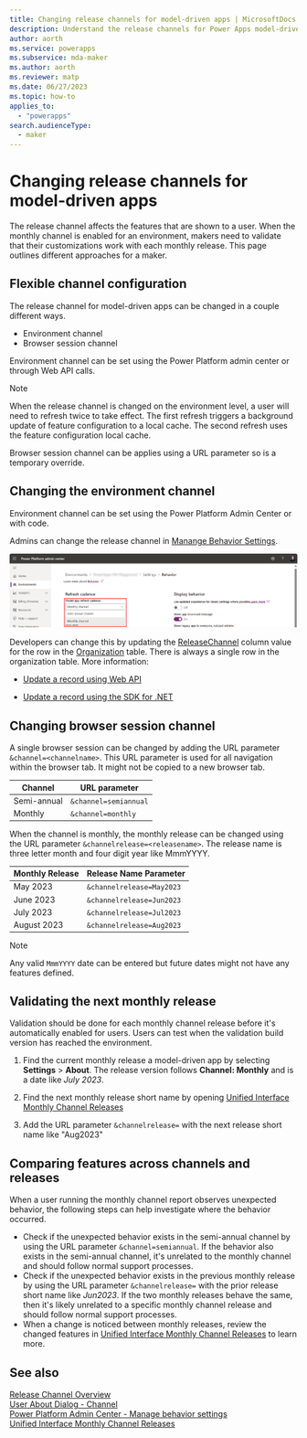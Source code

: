 ```yaml
---
title: Changing release channels for model-driven apps | MicrosoftDocs
description: Understand the release channels for Power Apps model-driven apps.
author: aorth
ms.service: powerapps
ms.subservice: mda-maker
ms.author: aorth
ms.reviewer: matp
ms.date: 06/27/2023
ms.topic: how-to
applies_to: 
  - "powerapps"
search.audienceType: 
  - maker
---
```

# Changing release channels for model-driven apps

The release channel affects the features that are shown to a user. When the monthly channel is enabled for an environment, makers need to validate that their customizations work with each monthly release. This page outlines different approaches for a maker.

## Flexible channel configuration

The release channel for model-driven apps can be changed in a couple different ways.

- Environment channel
- Browser session channel

Environment channel can be set using the Power Platform admin center or through Web API calls.

> [!NOTE]
> When the release channel is changed on the environment level, a user will need to refresh twice to take effect. The first refresh triggers a background update of feature configuration to a local cache. The second refresh uses the feature configuration local cache.

Browser session channel can be applies using a URL parameter so is a temporary override.

## Changing the environment channel

Environment channel can be set using the Power Platform Admin Center or with code.

Admins can change the release channel in [Manange Behavior Settings](/power-platform/admin/settings-behavior).

![PPAC settings behavior change channel](media/model-app-channels/ppac-settings-behavior-change-channel.png)

Developers can change this by updating the [ReleaseChannel](/power-apps/developer/data-platform/reference/entities/organization#BKMK_ReleaseChannel) column value for the row in the [Organization](/power-apps/developer/data-platform/reference/entities/organization) table. There is always a single row in the organization table. More information:

* [Update a record using Web API](/power-apps/developer/data-platform/webapi/update-delete-entities-using-web-api#basic-update)

* [Update a record using the SDK for .NET](/power-apps/developer/data-platform/org-service/entity-operations-update-delete?tabs=late#basic-update)

## Changing browser session channel

A single browser session can be changed by adding the URL parameter ```&channel=<channelname>```. This URL parameter is used for all navigation within the browser tab. It might not be copied to a new browser tab.

| Channel | URL parameter |
| --- | --- |
| Semi-annual | ```&channel=semiannual``` |
| Monthly | ```&channel=monthly``` |

When the channel is monthly, the monthly release can be changed using the URL parameter ```&channelrelease=<releasename>```. The release name is three letter month and four digit year like MmmYYYY.

| Monthly Release | Release Name Parameter |
| --- | --- |
| May 2023 | ```&channelrelease=May2023``` |  
| June 2023 | ```&channelrelease=Jun2023``` |  
| July 2023 | ```&channelrelease=Jul2023``` |  
| August 2023 | ```&channelrelease=Aug2023``` |  

> [!NOTE]
> Any valid ```MmmYYYY``` date can be entered but future dates might not have any features defined.  

## Validating the next monthly release

Validation should be done for each monthly channel release before it's automatically enabled for users. Users can test when the validation build version has reached the environment.

1. Find the current monthly release a model-driven app by selecting **Settings** > **About**. The release version follows **Channel: Monthly** and is a date like *July 2023*.

1. Find the next monthly release short name by opening [Unified Interface Monthly Channel Releases](/power-platform/released-versions/common-data-service/unified-interface-monthly-releases)

1. Add the URL parameter ```&channelrelease=``` with the next release short name like "Aug2023"

## Comparing features across channels and releases

When a user running the monthly channel report observes unexpected behavior, the following steps can help investigate where the behavior occurred.

- Check if the unexpected behavior exists in the semi-annual channel by using the URL parameter ```&channel=semiannual```. If the behavior also exists in the semi-annual channel, it's unrelated to the monthly channel and should follow normal support processes.
- Check if the unexpected behavior exists in the previous monthly release by using the URL parameter ```&channelrelease=``` with the prior release short name like *Jun2023*. If the two monthly releases behave the same, then it's likely unrelated to a specific monthly channel release and should follow normal support processes.
- When a change is noticed between monthly releases, review the changed features in [Unified Interface Monthly Channel Releases](/power-platform/released-versions/common-data-service/unified-interface-monthly-releases) to learn more.

## See also

[Release Channel Overview](channel-overview.md) <br />
[User About Dialog - Channel](../../user/about-dialog.md) <br />
[Power Platform Admin Center - Manage behavior settings](/power-platform/admin/settings-behavior) <br />
[Unified Interface Monthly Channel Releases](/power-platform/released-versions/common-data-service/unified-interface-monthly-releases)